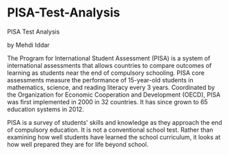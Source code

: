 # PISA-Test-Analysis

PISA Test Analysis

by Mehdi Iddar

The Program for International Student Assessment (PISA) is a system of international assessments that allows countries to compare outcomes of learning as students near the end of compulsory schooling. PISA core assessments measure the performance of 15-year-old students in mathematics, science, and reading literacy every 3 years. Coordinated by the Organization for Economic Cooperation and Development (OECD), PISA was first implemented in 2000 in 32 countries. It has since grown to 65 education systems in 2012.

PISA is a survey of students' skills and knowledge as they approach the end of compulsory education. It is not a conventional school test. Rather than examining how well students have learned the school curriculum, it looks at how well prepared they are for life beyond school.


